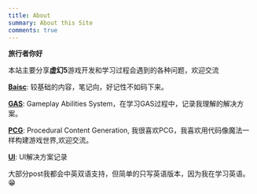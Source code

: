 ```yaml
---
title: About
summary: About this Site
comments: true
---
```


**旅行者你好**

本站主要分享**虚幻5**游戏开发和学习过程会遇到的各种问题，欢迎交流

**[Baisc](./Basic/00.md)**: 较基础的内容，笔记向，好记性不如码下来。

**[GAS](./GAS/00.md)**: Gameplay Abilities System，在学习GAS过程中，记录我理解的解决方案。

**[PCG](./PCG/00.md)**: Procedural Content Generation, 我很喜欢PCG，我喜欢用代码像魔法一样构建游戏世界,欢迎交流。

**[UI](./UI/00.md)**: UI解决方案记录

大部分post我都会中英双语支持，但简单的只写英语版本，因为我在学习英语。😁

